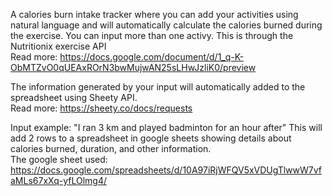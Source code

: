 A calories burn intake tracker where you can add your activities using natural language and
will automatically calculate the calories burned during the exercise. You can input more than
one activy. This is through the Nutritionix exercise API\
Read more: https://docs.google.com/document/d/1_q-K-ObMTZvO0qUEAxROrN3bwMujwAN25sLHwJzliK0/preview

The information generated by your input will automatically added to the spreadsheet using
Sheety API.\
Read more: https://sheety.co/docs/requests

Input example: "I ran 3 km and played badminton for an hour after"
This will add 2 rows to a spreadsheet in google sheets showing details about calories burned,
duration, and other information. \
The google sheet used: https://docs.google.com/spreadsheets/d/10A97iRjWFQV5xVDUgTlwwW7vfaMLs67xXq-yfLOlmg4/
